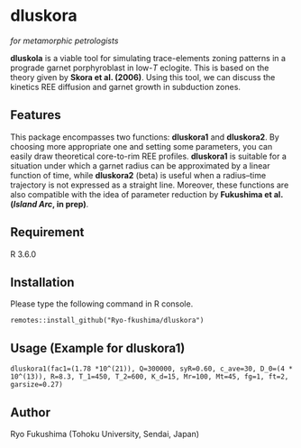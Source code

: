 # **dluskora**
*for metamorphic petrologists*

**dluskola** is a viable tool for simulating trace-elements zoning patterns in a
prograde garnet porphyroblast in low-*T* eclogite.
This is based on the theory given by **Skora et al. (2006)**.
Using this tool, we can discuss the kinetics REE diffusion and garnet growth in subduction zones.

## Features
This package encompasses two functions: **dluskora1** and **dluskora2**. By choosing more appropriate one and setting some parameters, you can easily draw theoretical core-to-rim REE profiles.
**dluskora1** is suitable for a situation under which a garnet radius can be approximated by a linear function of time,
while **dluskora2** (beta) is useful when a radius–time trajectory is not expressed as a straight line.
Moreover, these functions are also compatible with the idea of parameter reduction by **Fukushima et al. (*Island Arc*, in prep)**.
## Requirement
R 3.6.0
## Installation
Please type the following command in R console.

`remotes::install_github("Ryo-fkushima/dluskora")`
## Usage (Example for dluskora1)
`dluskora1(fac1=(1.78 *10^(21)), Q=300000, syR=0.60, c_ave=30,
D_0=(4 * 10^(13)), R=8.3, T_1=450, T_2=600, K_d=15, Mr=100,
Mt=45, fg=1, ft=2, garsize=0.27)`
## Author
Ryo Fukushima (Tohoku University, Sendai, Japan)
